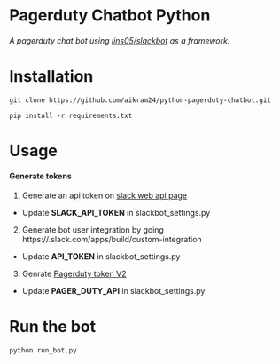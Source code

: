 # Pagerduty Chatbot Python
###### A pagerduty chat bot using [lins05/slackbot](https://github.com/lins05/slackbot) as a framework.

# Installation
```git clone https://github.com/aikram24/python-pagerduty-chatbot.git```

```pip install -r requirements.txt```

# Usage
#### Generate tokens
1. Generate an api token on [slack web api page](https://api.slack.com/web)
 * Update **SLACK_API_TOKEN** in slackbot_settings.py
2. Generate bot user integration by going https://**<domain name>**.slack.com/apps/build/custom-integration
 * Update **API_TOKEN** in slackbot_settings.py
3. Genrate [Pagerduty token V2](https://support.pagerduty.com/hc/en-us/articles/202829310-Generating-an-API-Key)
 * Update **PAGER_DUTY_API** in slackbot_settings.py

# Run the bot
```python run_bot.py ```
